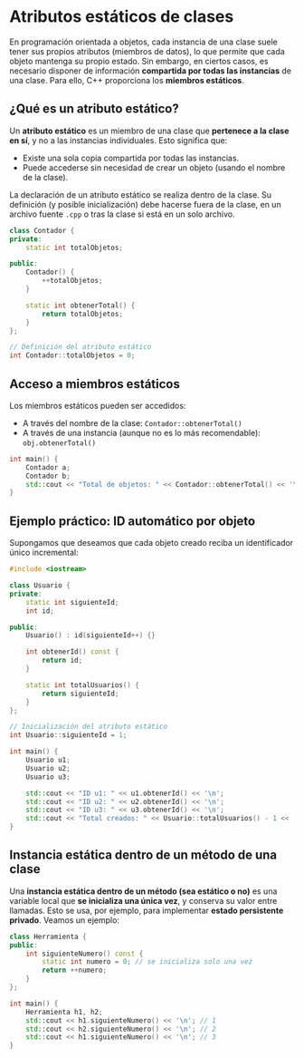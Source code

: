 # Atributos estáticos de clases

En programación orientada a objetos, cada instancia de una clase suele tener sus propios atributos (miembros de datos), lo que permite que cada objeto mantenga su propio estado. Sin embargo, en ciertos casos, es necesario disponer de información **compartida por todas las instancias** de una clase. Para ello, C++ proporciona los **miembros estáticos**.

## ¿Qué es un atributo estático?

Un **atributo estático** es un miembro de una clase que **pertenece a la clase en sí**, y no a las instancias individuales. Esto significa que:

* Existe una sola copia compartida por todas las instancias.
* Puede accederse sin necesidad de crear un objeto (usando el nombre de la clase).

La declaración de un atributo estático se realiza dentro de la clase. Su definición (y posible inicialización) debe hacerse fuera de la clase, en un archivo fuente `.cpp` o tras la clase si está en un solo archivo.

```cpp
class Contador {
private:
    static int totalObjetos;

public:
    Contador() {
        ++totalObjetos;
    }

    static int obtenerTotal() {
        return totalObjetos;
    }
};

// Definición del atributo estático
int Contador::totalObjetos = 0;
```

##  Acceso a miembros estáticos

Los miembros estáticos pueden ser accedidos:

* A través del nombre de la clase: `Contador::obtenerTotal()`
* A través de una instancia (aunque no es lo más recomendable): `obj.obtenerTotal()`

```cpp
int main() {
    Contador a;
    Contador b;
    std::cout << "Total de objetos: " << Contador::obtenerTotal() << '\n';
}
```


## Ejemplo práctico: ID automático por objeto

Supongamos que deseamos que cada objeto creado reciba un identificador único incremental:

```cpp
#include <iostream>

class Usuario {
private:
    static int siguienteId;
    int id;

public:
    Usuario() : id(siguienteId++) {}

    int obtenerId() const {
        return id;
    }

    static int totalUsuarios() {
        return siguienteId;
    }
};

// Inicialización del atributo estático
int Usuario::siguienteId = 1;

int main() {
    Usuario u1;
    Usuario u2;
    Usuario u3;

    std::cout << "ID u1: " << u1.obtenerId() << '\n';
    std::cout << "ID u2: " << u2.obtenerId() << '\n';
    std::cout << "ID u3: " << u3.obtenerId() << '\n';
    std::cout << "Total creados: " << Usuario::totalUsuarios() - 1 << '\n';
}
```

## Instancia estática dentro de un método de una clase

Una **instancia estática dentro de un método (sea estático o no)** es una variable local que **se inicializa una única vez**, y conserva su valor entre llamadas. Esto se usa, por ejemplo, para implementar **estado persistente privado**. Veamos un ejemplo:

```cpp
class Herramienta {
public:
    int siguienteNumero() const {
        static int numero = 0; // se inicializa solo una vez
        return ++numero;
    }
};

int main() {
    Herramienta h1, h2;
    std::cout << h1.siguienteNumero() << '\n'; // 1
    std::cout << h2.siguienteNumero() << '\n'; // 2
    std::cout << h1.siguienteNumero() << '\n'; // 3
}
```

